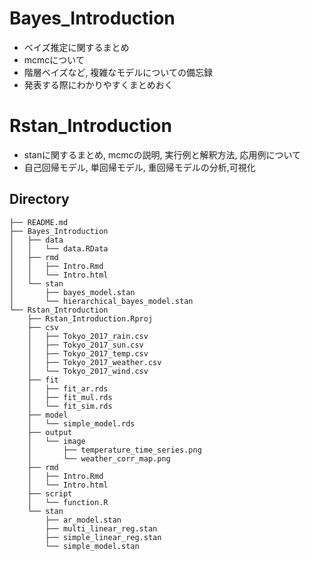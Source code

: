 # Bayes_Introduction

- ベイズ推定に関するまとめ
- mcmcについて
- 階層ベイズなど, 複雑なモデルについての備忘録
- 発表する際にわかりやすくまとめおく

# Rstan_Introduction

- stanに関するまとめ, mcmcの説明, 実行例と解釈方法, 応用例について
- 自己回帰モデル, 単回帰モデル, 重回帰モデルの分析,可視化

## Directory

```
├── README.md
├── Bayes_Introduction
│   ├── data
│   │   └── data.RData
│   ├── rmd
│   │   ├── Intro.Rmd
│   │   └── Intro.html
│   └── stan
│       ├── bayes_model.stan
│       └── hierarchical_bayes_model.stan
└── Rstan_Introduction
    ├── Rstan_Introduction.Rproj
    ├── csv
    │   ├── Tokyo_2017_rain.csv
    │   ├── Tokyo_2017_sun.csv
    │   ├── Tokyo_2017_temp.csv
    │   ├── Tokyo_2017_weather.csv
    │   └── Tokyo_2017_wind.csv
    ├── fit
    │   ├── fit_ar.rds
    │   ├── fit_mul.rds
    │   └── fit_sim.rds
    ├── model
    │   └── simple_model.rds
    ├── output
    │   └── image
    │       ├── temperature_time_series.png
    │       └── weather_corr_map.png
    ├── rmd
    │   ├── Intro.Rmd
    │   └── Intro.html
    ├── script
    │   └── function.R
    └── stan
        ├── ar_model.stan
        ├── multi_linear_reg.stan
        ├── simple_linear_reg.stan
        └── simple_model.stan
```

